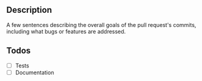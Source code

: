 ## Description
A few sentences describing the overall goals of the pull request's commits, including what bugs or features are addressed.

## Todos
- [ ] Tests
- [ ] Documentation
